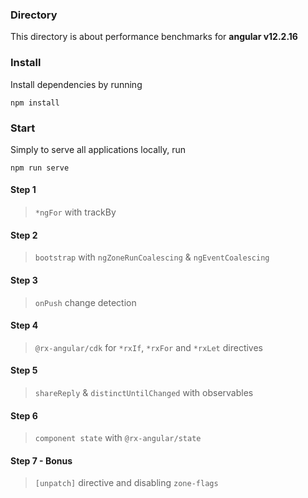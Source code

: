 ### Directory

This directory is about performance benchmarks for **angular v12.2.16**

### Install
Install dependencies by running

```
npm install
```

### Start

Simply to serve all applications locally, run

```
npm run serve
```

#### Step 1

> `*ngFor` with trackBy

#### Step 2

> `bootstrap` with `ngZoneRunCoalescing` & `ngEventCoalescing`

#### Step 3

> `onPush` change detection

#### Step 4

> `@rx-angular/cdk` for `*rxIf`, `*rxFor` and `*rxLet` directives

#### Step 5

> `shareReply` & `distinctUntilChanged` with observables

#### Step 6

> `component state` with `@rx-angular/state`


#### Step 7 - Bonus

> `[unpatch]` directive and disabling `zone-flags`

